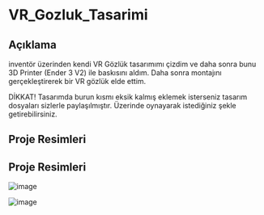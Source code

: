 # VR_Gozluk_Tasarimi

## Açıklama
inventör üzerinden kendi VR Gözlük tasarımımı çizdim ve daha sonra bunu 3D Printer (Ender 3 V2) ile baskısını aldım. Daha sonra montajını gerçekleştirerek bir VR gözlük elde ettim. 

DİKKAT! Tasarımda burun kısmı eksik kalmış eklemek isterseniz tasarım dosyaları sizlerle paylaşılmıştır. Üzerinde oynayarak istediğiniz şekle getirebilirsiniz.

## Proje Resimleri


## Proje Resimleri

![image](https://user-images.githubusercontent.com/53540561/140655657-ba5a8897-8d8f-48e1-aa1a-65da8bf0ec3a.png)

![image](https://user-images.githubusercontent.com/53540561/140655695-66133d38-6901-48b7-964e-9203b0dd7519.png)

